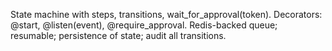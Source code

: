 State machine with steps, transitions, wait_for_approval(token).
Decorators: @start, @listen(event), @require_approval.
Redis-backed queue; resumable; persistence of state; audit all transitions.

